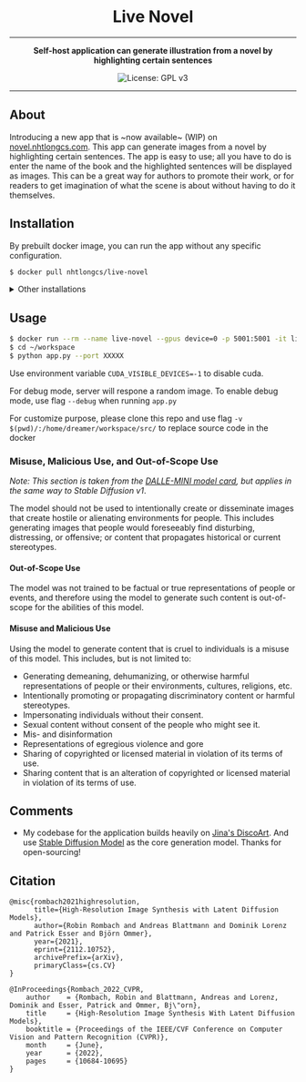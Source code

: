 <div align="center">

# Live Novel
---

**Self-host application can generate illustration from a novel by highlighting certain sentences**

![License: GPL v3](https://img.shields.io/badge/License-GPLv3-blue.svg)

</div>

---
## About 
Introducing a new app that is ~now available~ (WIP) on [novel.nhtlongcs.com](https://novel.nhtlongcs.com/). This app can generate images from a novel by highlighting certain sentences. The app is easy to use; all you have to do is enter the name of the book and the highlighted sentences will be displayed as images. This can be a great way for authors to promote their work, or for readers to get imagination of what the scene is about without having to do it themselves.


## Installation 

By prebuilt docker image, you can run the app without any specific configuration.
```bash
$ docker pull nhtlongcs/live-novel
```
<details>
<summary>Other installations</summary>

To install **Live-Novel** and customize locally
<!-- ssh -N -f -p 12156 -L 0.0.0.0:8080:0.0.0.0:8080 root@ssh4.vast.ai -->
```bash
$ cd <this-repo>
$ DOCKER_BUILDKIT=1 docker build -t live-novel:latest .
```
</details>

## Usage 

```bash
$ docker run --rm --name live-novel --gpus device=0 -p 5001:5001 -it live-novel:latest /bin/bash
$ cd ~/workspace 
$ python app.py --port XXXXX 
```

Use environment variable `CUDA_VISIBLE_DEVICES=-1` to disable cuda.

For debug mode, server will respone a random image. To enable debug mode, use flag `--debug` when running `app.py`

For customize purpose, please clone this repo and use flag `-v $(pwd)/:/home/dreamer/workspace/src/` to replace source code in the docker


 ### Misuse, Malicious Use, and Out-of-Scope Use
_Note: This section is taken from the [DALLE-MINI model card](https://huggingface.co/dalle-mini/dalle-mini), but applies in the same way to Stable Diffusion v1_.

The model should not be used to intentionally create or disseminate images that create hostile or alienating environments for people. This includes generating images that people would foreseeably find disturbing, distressing, or offensive; or content that propagates historical or current stereotypes.

#### Out-of-Scope Use
The model was not trained to be factual or true representations of people or events, and therefore using the model to generate such content is out-of-scope for the abilities of this model.

#### Misuse and Malicious Use
Using the model to generate content that is cruel to individuals is a misuse of this model. This includes, but is not limited to:

- Generating demeaning, dehumanizing, or otherwise harmful representations of people or their environments, cultures, religions, etc.
- Intentionally promoting or propagating discriminatory content or harmful stereotypes.
- Impersonating individuals without their consent.
- Sexual content without consent of the people who might see it.
- Mis- and disinformation
- Representations of egregious violence and gore
- Sharing of copyrighted or licensed material in violation of its terms of use.
- Sharing content that is an alteration of copyrighted or licensed material in violation of its terms of use.


## Comments 

- My codebase for the application builds heavily on [Jina's DiscoArt](https://github.com/jina-ai/discoart). And use [Stable Diffusion Model](https://github.com/CompVis/stable-diffusion) as the core generation model.
Thanks for open-sourcing!

## Citation

```
@misc{rombach2021highresolution,
      title={High-Resolution Image Synthesis with Latent Diffusion Models}, 
      author={Robin Rombach and Andreas Blattmann and Dominik Lorenz and Patrick Esser and Björn Ommer},
      year={2021},
      eprint={2112.10752},
      archivePrefix={arXiv},
      primaryClass={cs.CV}
}

@InProceedings{Rombach_2022_CVPR,
    author    = {Rombach, Robin and Blattmann, Andreas and Lorenz, Dominik and Esser, Patrick and Ommer, Bj\"orn},
    title     = {High-Resolution Image Synthesis With Latent Diffusion Models},
    booktitle = {Proceedings of the IEEE/CVF Conference on Computer Vision and Pattern Recognition (CVPR)},
    month     = {June},
    year      = {2022},
    pages     = {10684-10695}
}
```
